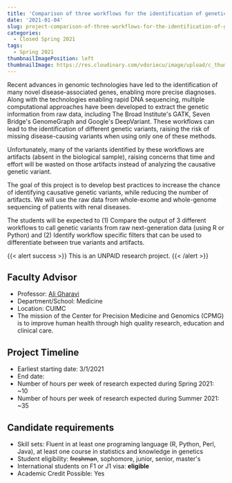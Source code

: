 ```yaml
---
title: 'Comparison of three workflows for the identification of genetic variants'
date: '2021-01-04'
slug: project-comparison-of-three-workflows-for-the-identification-of-genetic-variants
categories:
  - Closed Spring 2021
tags:
  - Spring 2021
thumbnailImagePosition: left
thumbnailImage: https://res.cloudinary.com/vdoriecu/image/upload/c_thumb,w_200,g_face/v1579110178/construction_c6dqbd.png
---
```

Recent advances in genomic technologies have led to the identification of many novel disease-associated genes, enabling more precise diagnoses. Along with the technologies enabling rapid DNA sequencing, multiple computational approaches have been developed to extract the genetic information from raw data, including The Broad Institute's GATK, Seven Bridge's GenomeGraph and Google's DeepVariant. These workflows can lead to the identification of different genetic variants, raising the risk of missing disease-causing variants when using only one of these methods. 

<!--more-->

Unfortunately, many of the variants identified by these workflows are artifacts (absent in the biological sample), raising concerns that time and effort will be wasted on those artifacts instead of analyzing the causative genetic variant. 

The goal of this project is to develop best practices to increase the chance of identifying causative genetic variants, while reducing the number of artifacts. We will use the raw data from whole-exome and whole-genome sequencing of patients with renal diseases. 

The students will be expected to (1) Compare the output of 3 different workflows to call genetic variants from raw next-generation data (using R or Python) and (2) Identify workflow specific filters that can be used to differentiate between true variants and artifacts. 

{{< alert success >}}
This is an UNPAID research project.
{{< /alert >}}

## Faculty Advisor
+ Professor: [Ali Gharavi](http://columbiamedicine.org/cpmg/)
+ Department/School: Medicine
+ Location: CUIMC
+ The mission of the Center for Precision Medicine and Genomics (CPMG) is to improve human health through high quality research, education and clinical care.

## Project Timeline
+ Earliest starting date: 3/1/2021
+ End date: 
+ Number of hours per week of research expected during Spring 2021: ~10
+ Number of hours per week of research expected during Summer 2021: ~35

## Candidate requirements
+ Skill sets: Fluent in at least one programing language (R, Python, Perl, Java), at least one course in statistics and knowledge in genetics
+ Student eligibility: ~~freshman~~, sophomore, junior, senior, master's
+ International students on F1 or J1 visa: **eligible**
+ Academic Credit Possible: Yes

